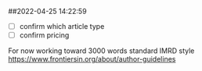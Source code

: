 ##2022-04-25 14:22:59 

- [ ] confirm which article type
- [ ] confirm pricing

For now
working toward 3000 words
standard IMRD style
https://www.frontiersin.org/about/author-guidelines